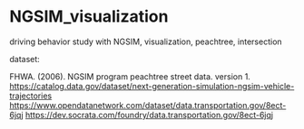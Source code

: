 # NGSIM_visualization
driving behavior study with NGSIM, visualization, peachtree, intersection

dataset:

FHWA. (2006). NGSIM program peachtree street data. version 1.  
https://catalog.data.gov/dataset/next-generation-simulation-ngsim-vehicle-trajectories  
https://www.opendatanetwork.com/dataset/data.transportation.gov/8ect-6jqj
https://dev.socrata.com/foundry/data.transportation.gov/8ect-6jqj
